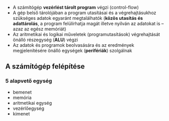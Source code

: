 - A számítógép **vezérlést tárolt program** végzi (control-flow)
- A gép belső tárolójában a program utasításai és a végrehajtásukhoz szükséges
adatok egyaránt megtalálhatók (**közös utasítás és adattárolás**, a program
felülírhatja magát illetve nyilván az adatokat is – azaz az egész memóriát)
- Az aritmetikai és logikai műveletek (programutasítások) végrehajtását önálló
részegység (**ALU**) végzi
- Az adatok és programok beolvasására és az eredmények megjelenítésére önálló
egységek (**perifériák**) szolgálnak

## A számítógép felépítése

### 5 alapvető egység
- bemenet
- memória
- aritmetikai egység
- vezérlőegység
- kimenet
